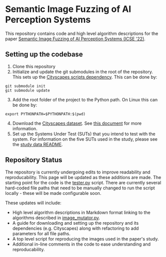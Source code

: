 # Semantic Image Fuzzing of AI Perception Systems
This repository contains code and high level algorithm descriptions for the paper 
[Semantic Image Fuzzing of AI Perception Systems (ICSE '22)](Semantic%20Image%20Fuzzing%20of%20AI%20Perception%20Systems.pdf).


## Setting up the codebase
1. Clone this repository
2. Initialize and update the git submodules in the root of the repository. This sets up the [Cityscapes scripts dependency](https://github.com/less-lab-uva/cityscapesScripts). This can be done by:
```
git submodule init
git submodule update
```
3. Add the root folder of the project to the Python path. On Linux this can be done by:
```
export PYTHONPATH=$PYTHONPATH:$(pwd) 
```
4. Download the [Cityscapes dataset](https://www.cityscapes-dataset.com/). See [this document](CityscapesSetup.md) for more information.
5. Set up the Systems Under Test (SUTs) that you intend to test with the system. For information on the five SUTs used in the study, please see the [study data README](study_data/README.md).


## Repository Status
The repository is currently undergoing edits to improve readability and reproducability. 
This page will be updated as these additions are made. The starting point for the code is the 
[tester.py](src/images/tester.py) script. There are currently several hard-coded file paths 
that need to be manually changed to run the script locally - these will be made configurable soon.

These updates will include:
* High level algorithm descriptions in Markdown format linking to the algorithms described in [image_mutator.py](/src/images/image_mutator.py).
* A guide for downloading and setting up the repository and its dependencies (e.g. Cityscapes) along with refactoring to add parameters for all file paths.
* A top level script for reproducing the images used in the paper's study.
* Additional in-line comments in the code to ease understanding and reproducability.
